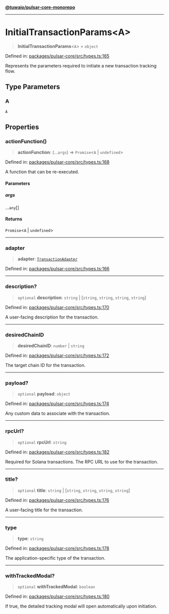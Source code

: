 [**@tuwaio/pulsar-core-monorepo**](../../../README.md)

***

# InitialTransactionParams\<A\>

> **InitialTransactionParams**\<`A`\> = `object`

Defined in: [packages/pulsar-core/src/types.ts:165](https://github.com/TuwaIO/pulsar-core/blob/6809762408e3f6b3c6a6abf36acf33e3e88891f1/packages/pulsar-core/src/types.ts#L165)

Represents the parameters required to initiate a new transaction tracking flow.

## Type Parameters

### A

`A`

## Properties

### actionFunction()

> **actionFunction**: (...`args`) => `Promise`\<`A` \| `undefined`\>

Defined in: [packages/pulsar-core/src/types.ts:168](https://github.com/TuwaIO/pulsar-core/blob/6809762408e3f6b3c6a6abf36acf33e3e88891f1/packages/pulsar-core/src/types.ts#L168)

A function that can be re-executed.

#### Parameters

##### args

...`any`[]

#### Returns

`Promise`\<`A` \| `undefined`\>

***

### adapter

> **adapter**: [`TransactionAdapter`](../enumerations/TransactionAdapter.md)

Defined in: [packages/pulsar-core/src/types.ts:166](https://github.com/TuwaIO/pulsar-core/blob/6809762408e3f6b3c6a6abf36acf33e3e88891f1/packages/pulsar-core/src/types.ts#L166)

***

### description?

> `optional` **description**: `string` \| \[`string`, `string`, `string`, `string`\]

Defined in: [packages/pulsar-core/src/types.ts:170](https://github.com/TuwaIO/pulsar-core/blob/6809762408e3f6b3c6a6abf36acf33e3e88891f1/packages/pulsar-core/src/types.ts#L170)

A user-facing description for the transaction.

***

### desiredChainID

> **desiredChainID**: `number` \| `string`

Defined in: [packages/pulsar-core/src/types.ts:172](https://github.com/TuwaIO/pulsar-core/blob/6809762408e3f6b3c6a6abf36acf33e3e88891f1/packages/pulsar-core/src/types.ts#L172)

The target chain ID for the transaction.

***

### payload?

> `optional` **payload**: `object`

Defined in: [packages/pulsar-core/src/types.ts:174](https://github.com/TuwaIO/pulsar-core/blob/6809762408e3f6b3c6a6abf36acf33e3e88891f1/packages/pulsar-core/src/types.ts#L174)

Any custom data to associate with the transaction.

***

### rpcUrl?

> `optional` **rpcUrl**: `string`

Defined in: [packages/pulsar-core/src/types.ts:182](https://github.com/TuwaIO/pulsar-core/blob/6809762408e3f6b3c6a6abf36acf33e3e88891f1/packages/pulsar-core/src/types.ts#L182)

Required for Solana transactions. The RPC URL to use for the transaction.

***

### title?

> `optional` **title**: `string` \| \[`string`, `string`, `string`, `string`\]

Defined in: [packages/pulsar-core/src/types.ts:176](https://github.com/TuwaIO/pulsar-core/blob/6809762408e3f6b3c6a6abf36acf33e3e88891f1/packages/pulsar-core/src/types.ts#L176)

A user-facing title for the transaction.

***

### type

> **type**: `string`

Defined in: [packages/pulsar-core/src/types.ts:178](https://github.com/TuwaIO/pulsar-core/blob/6809762408e3f6b3c6a6abf36acf33e3e88891f1/packages/pulsar-core/src/types.ts#L178)

The application-specific type of the transaction.

***

### withTrackedModal?

> `optional` **withTrackedModal**: `boolean`

Defined in: [packages/pulsar-core/src/types.ts:180](https://github.com/TuwaIO/pulsar-core/blob/6809762408e3f6b3c6a6abf36acf33e3e88891f1/packages/pulsar-core/src/types.ts#L180)

If true, the detailed tracking modal will open automatically upon initiation.
